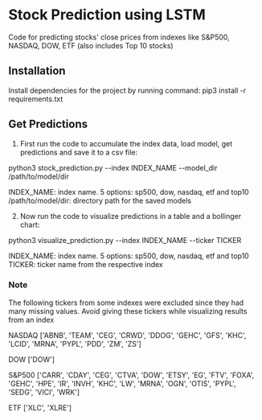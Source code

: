 # Stock Prediction using LSTM

Code for predicting stocks' close prices from indexes like S&P500, NASDAQ, DOW, ETF (also includes Top 10 stocks)

## Installation

Install dependencies for the project by running command: pip3 install -r requirements.txt

## Get Predictions

1. First run the code to accumulate the index data, load model, get predictions and save it to a csv file: 

python3 stock_prediction.py --index INDEX_NAME --model_dir /path/to/model/dir

INDEX_NAME: index name. 5 options: sp500, dow, nasdaq, etf and top10
/path/to/model/dir: directory path for the saved models

2. Now run the code to visualize predictions in a table and a bollinger chart:

python3 visualize_prediction.py --index INDEX_NAME --ticker TICKER

INDEX_NAME: index name. 5 options: sp500, dow, nasdaq, etf and top10
TICKER: ticker name from the respective index

### Note

The following tickers from some indexes were excluded since they had many missing values. Avoid giving these tickers while visualizing results from an index


NASDAQ
['ABNB',
 'TEAM',
 'CEG',
 'CRWD',
 'DDOG',
 'GEHC',
 'GFS',
 'KHC',
 'LCID',
 'MRNA',
 'PYPL',
 'PDD',
 'ZM',
 'ZS']

DOW
['DOW']

S&P500
['CARR',
 'CDAY',
 'CEG',
 'CTVA',
 'DOW',
 'ETSY',
 'EG',
 'FTV',
 'FOXA',
 'GEHC',
 'HPE',
 'IR',
 'INVH',
 'KHC',
 'LW',
 'MRNA',
 'OGN',
 'OTIS',
 'PYPL',
 'SEDG',
 'VICI',
 'WRK']

ETF
['XLC', 'XLRE']
